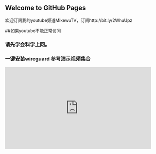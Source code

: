 ## Welcome to GitHub Pages
欢迎订阅我的youtube频道MikewuTV，订阅http://bit.ly/2WhuUpz



##如果youtube不能正常访问
### 请先学会科学上网。

### 一键安装wireguard 参考演示视频集合




<iframe allowfullscreen="" frameborder="0" height="270" src="https://www.youtube.com/embed/NuP_iOCEocg" width="480"></iframe>
